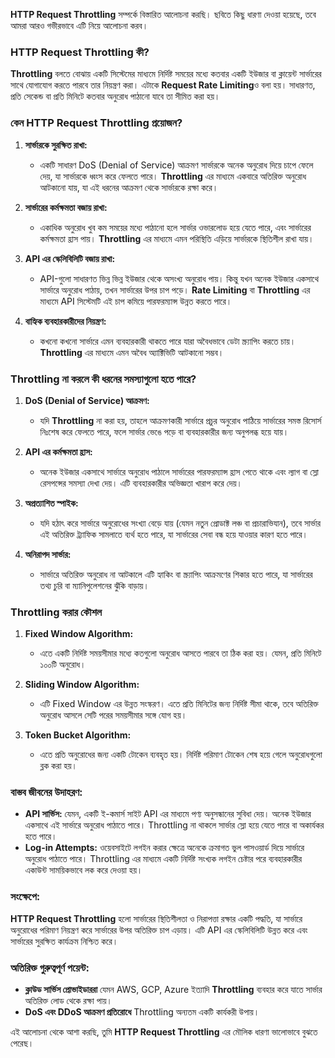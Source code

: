 **HTTP Request Throttling** সম্পর্কে বিস্তারিত আলোচনা করছি। ছবিতে কিছু ধারণা দেওয়া হয়েছে, তবে আমরা আরও গভীরভাবে এটি নিয়ে আলোচনা করব।

### HTTP Request Throttling কী?

**Throttling** বলতে বোঝায় একটি সিস্টেমের মাধ্যমে নির্দিষ্ট সময়ের মধ্যে কতবার একটি ইউজার বা ক্লায়েন্ট সার্ভারের সাথে যোগাযোগ করতে পারবে তার নিয়ন্ত্রণ করা। এটাকে **Request Rate Limiting**ও বলা হয়। সাধারণত, প্রতি সেকেন্ড বা প্রতি মিনিটে কতবার অনুরোধ পাঠানো যাবে তা সীমিত করা হয়।

### কেন HTTP Request Throttling প্রয়োজন?

1. **সার্ভারকে সুরক্ষিত রাখা:**

    - একটি সাধারণ DoS (Denial of Service) আক্রমণ সার্ভারকে অনেক অনুরোধ দিয়ে চাপে ফেলে দেয়, যা সার্ভারকে ধ্বংস করে ফেলতে পারে। **Throttling** এর মাধ্যমে একবারে অতিরিক্ত অনুরোধ আটকানো যায়, যা এই ধরনের আক্রমণ থেকে সার্ভারকে রক্ষা করে।

2. **সার্ভারের কর্মক্ষমতা বজায় রাখা:**

    - একাধিক অনুরোধ খুব কম সময়ের মধ্যে পাঠানো হলে সার্ভার ওভারলোড হয়ে যেতে পারে, এবং সার্ভারের কর্মক্ষমতা হ্রাস পায়। **Throttling** এর মাধ্যমে এমন পরিস্থিতি এড়িয়ে সার্ভারকে স্থিতিশীল রাখা যায়।

3. **API এর স্কেলিবিলিটি বজায় রাখা:**

    - API-গুলো সাধারণত ভিন্ন ভিন্ন ইউজার থেকে অসংখ্য অনুরোধ পায়। কিন্তু যখন অনেক ইউজার একসাথে সার্ভারে অনুরোধ পাঠায়, তখন সার্ভারের উপর চাপ পড়ে। **Rate Limiting** বা **Throttling** এর মাধ্যমে API সিস্টেমটি এই চাপ কমিয়ে পারফরম্যান্স উন্নত করতে পারে।

4. **বাহ্যিক ব্যবহারকারীদের নিয়ন্ত্রণ:**
    - কখনো কখনো সার্ভারে এমন ব্যবহারকারী থাকতে পারে যারা অবৈধভাবে ডেটা স্ক্র্যাপিং করতে চায়। **Throttling** এর মাধ্যমে এমন অবৈধ অ্যাক্টিভিটি আটকানো সম্ভব।

### Throttling না করলে কী ধরনের সমস্যাগুলো হতে পারে?

1. **DoS (Denial of Service) আক্রমণ:**

    - যদি **Throttling** না করা হয়, তাহলে আক্রমণকারী সার্ভারে প্রচুর অনুরোধ পাঠিয়ে সার্ভারের সমস্ত রিসোর্স নিঃশেষ করে ফেলতে পারে, ফলে সার্ভার ভেঙে পড়ে বা ব্যবহারকারীর জন্য অনুপলব্ধ হয়ে যায়।

2. **API এর কর্মক্ষমতা হ্রাস:**

    - অনেক ইউজার একসাথে সার্ভারে অনুরোধ পাঠালে সার্ভারের পারফরম্যান্স হ্রাস পেতে থাকে এবং ল্যাগ বা স্লো রেসপন্সের সমস্যা দেখা দেয়। এটি ব্যবহারকারীর অভিজ্ঞতা খারাপ করে দেয়।

3. **অপ্রত্যাশিত স্পাইক:**

    - যদি হঠাৎ করে সার্ভারে অনুরোধের সংখ্যা বেড়ে যায় (যেমন নতুন প্রোডাক্ট লঞ্চ বা প্রচারাভিযান), তবে সার্ভার এই অতিরিক্ত ট্র্যাফিক সামলাতে ব্যর্থ হতে পারে, যা সার্ভারের সেবা বন্ধ হয়ে যাওয়ার কারণ হতে পারে।

4. **অনিরাপদ সার্ভার:**
    - সার্ভারে অতিরিক্ত অনুরোধ না আটকালে এটি হ্যাকিং বা স্ক্র্যাপিং আক্রমণের শিকার হতে পারে, যা সার্ভারের তথ্য চুরি বা ম্যানিপুলেশনের ঝুঁকি বাড়ায়।

### Throttling করার কৌশল

1. **Fixed Window Algorithm:**

    - এতে একটি নির্দিষ্ট সময়সীমার মধ্যে কতগুলো অনুরোধ আসতে পারবে তা ঠিক করা হয়। যেমন, প্রতি মিনিটে ১০০টি অনুরোধ।

2. **Sliding Window Algorithm:**

    - এটি Fixed Window এর উন্নত সংস্করণ। এতে প্রতি মিনিটের জন্য নির্দিষ্ট সীমা থাকে, তবে অতিরিক্ত অনুরোধ আসলে সেটি পরের সময়সীমার সঙ্গে যোগ হয়।

3. **Token Bucket Algorithm:**
    - এতে প্রতি অনুরোধের জন্য একটি টোকেন ব্যবহৃত হয়। নির্দিষ্ট পরিমাণ টোকেন শেষ হয়ে গেলে অনুরোধগুলো ব্লক করা হয়।

### বাস্তব জীবনের উদাহরণ:

-   **API সার্ভিস:** যেমন, একটি ই-কমার্স সাইট API এর মাধ্যমে পণ্য অনুসন্ধানের সুবিধা দেয়। অনেক ইউজার একসাথে এই সার্ভারে অনুরোধ পাঠাতে পারে। Throttling না থাকলে সার্ভার স্লো হয়ে যেতে পারে বা অকার্যকর হতে পারে।
-   **Log-in Attempts:** ওয়েবসাইটে লগইন করার ক্ষেত্রে অনেকে ক্রমাগত ভুল পাসওয়ার্ড দিয়ে সার্ভারে অনুরোধ পাঠাতে পারে। Throttling এর মাধ্যমে একটি নির্দিষ্ট সংখ্যক লগইন চেষ্টার পরে ব্যবহারকারীর একাউন্ট সাময়িকভাবে লক করে দেওয়া হয়।

### সংক্ষেপে:

**HTTP Request Throttling** হলো সার্ভারের স্থিতিশীলতা ও নিরাপত্তা রক্ষার একটি পদ্ধতি, যা সার্ভারে অনুরোধের পরিমাণ নিয়ন্ত্রণ করে সার্ভারের উপর অতিরিক্ত চাপ এড়ায়। এটি API এর স্কেলিবিলিটি উন্নত করে এবং সার্ভারের সুরক্ষিত কার্যক্রম নিশ্চিত করে।

### অতিরিক্ত গুরুত্বপূর্ণ পয়েন্ট:

-   **ক্লাউড সার্ভিস প্রোভাইডাররা** যেমন AWS, GCP, Azure ইত্যাদি **Throttling** ব্যবহার করে যাতে সার্ভার অতিরিক্ত লোড থেকে রক্ষা পায়।
-   **DoS এবং DDoS আক্রমণ প্রতিরোধে** Throttling অন্যতম একটি কার্যকরী উপায়।

এই আলোচনা থেকে আশা করছি, তুমি **HTTP Request Throttling** এর মৌলিক ধারণা ভালোভাবে বুঝতে পেরেছ।
